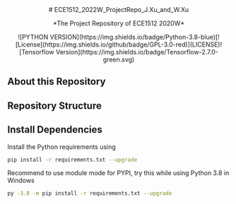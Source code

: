 <div align="center">
# ECE1512_2022W_ProjectRepo_J.Xu_and_W.Xu
</div>

<p align="center">
*The Project Repository of ECE1512 2020W*
</p>
<p align="center">
![PYTHON VERSION](https://img.shields.io/badge/Python-3.8-blue)[![License](https://img.shields.io/github/badge/GPL-3.0-red)](LICENSE)![Tensorflow Version](https://img.shields.io/badge/Tensorflow-2.7.0-green.svg)
</p>

## About this Repository

## Repository Structure

## Install Dependencies

Install the Python requirements using

```sh
pip install -r requirements.txt --upgrade
```

Recommend to use module mode for PYPI, try this while using Python 3.8 in Windows

```sh
py -3.8 -m pip install -r requirements.txt --upgrade
```
